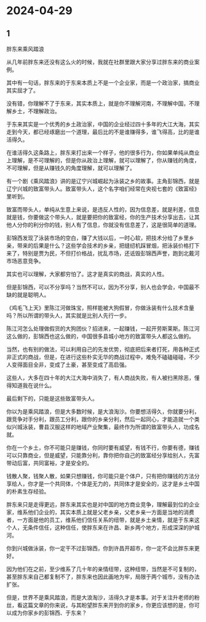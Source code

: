 # 2024-04-29

## 1


胖东来乘风踏浪

从几年前胖东来还没有这么火的时候，我就在社群里跟大家分享过胖东来的商业案例。

其中有一句话，胖东来的于东来本质上不是一个企业家，而是一个政治家，搞商业其实屈才了。

没有错，你理解不了于东来，其实本质上，就是你不理解河南，不理解中国，不理解乡土，不理解政治。

于东来其实是一个优秀的乡土政治家，中国的企业经过四十多年的大江大海，其实走到今天，都已经琢磨出一个道理，最后比的不是谁赚得多，谁飞得高，比的是谁活得久。

在谁活得久这条路上，胖东来打出来一个样子，他的很多行为，你如果单纯从商业上理解，是不可理解的，但是你从政治上理解，就可以理解了，你从赚钱的角度，不可理解，但是从赚钱久的角度理解，就可以理解了。

有一个剧《乘风踏浪》讲的是辽宁兴城崛起为泳装之乡的故事。主角彭锦西，就是辽宁兴城的致富带头人。致富带头人，这个名字咱们经常在央视七套的《致富经》里听到。

致富而带头人，单纯从生意上来说，是违反人性的，因为信息差，就是利差，信息就是钱，你要做这个带头人，就是要把你的致富经，你的生产技术分享出去，让其他人分你的利分你的钱，别人有了信息，你就没有信息差了，这是很简单的道理。

彭锦西发现了泳装市场的空白，赚了大钱以后，一时心软，把技术分给了乡里乡亲，带来的后果是什么？这些学会技术的乡亲，把缝纫机踩冒烟，把泳装价格打下来了，特别是贾为民，不但打价格战，扰乱市场，还诋毁彭锦西声誉，跑到北戴河市场恶意竞争。

其实也可以理解，大家都穷怕了。这才是真实的商战，真实的人性。

但是彭锦西，可以不分享吗？当然不可以，因为不分享，别人也会学会，中国最不缺的就是聪明人。

《鸡毛飞上天》里陈江河做珠宝，照样能被大狗假冒，你做泳装有什么技术含量吗？所以所谓的带头人，其实就是比别人先行一步。

陈江河怎么处理做假货的大狗团伙？招进来，一起赚钱，一起开劳斯莱斯。陈江河这么做的，彭锦西也这么做的，中国很多县城小地方的致富带头人都这么做的。

当然，也有别的做法，可以利用自己的先发优势，彻底把后来者打死，用各种正式非正式的商战，但是，在进行这些朴实无华的商战过程中，难免不磕磕碰碰，不少人变得面目全非，变成了土豪，甚至变成了高启强。

这些人，大多在四十年的大江大海中消失了，有人商战失败，有人被扫黑除恶，懂得知道我在说什么。

最后剩下的，只能是这些致富带头人。

你以为是乘风踏浪，但是大多数时候，是大浪淘沙。你要想活得久，你就要分利，跟竞争对手分利，跟员工分利，跟你的乡亲分利，然后一起同心，才能造就一个类似兴城泳装，曹县汉服这样的地域产业聚集，最终作为所谓的致富带头人，功成名就。

你在一个乡土，你不可能只是赚钱，你同时要有威望，有钱不行，你要有德，赚钱可以只靠商业，但是威望，只能靠分利，靠你把你自己的致富经分享给别人，先富带动后富，共同富裕，才是安全的。

钱散人聚，钱聚人散，如果只想赚钱，你可能只是个体户，只有把你赚钱的方法分享给人，你才是一个共同体，个体是无力的，共同体才是安全的，这才是乡土中国的朴素生存经验。

胖东来只是走得更远，胖东来其实也是对中国的地方商业竞争，理解最到位的企业家，维系他们企业的，其实本质上就是父老乡亲，父老乡亲一方面是当地的消费者，一方面是他的员工，维系他们信任关系的纽带，就是乡土亲情，就是于东来这个人，无条件信任，这种信任，使胖东来在许昌、新乡两个地方，形成深深的护城河。

你到兴城做泳装，你一定干不过彭锦西，你到许昌开超市，你一定不会比胖东来更好。

因为他们在之前，至少维系了几十年的亲情纽带，这种纽带，当然是不可复制的，甚至胖东来自己都复制不了，胖东来也因此画地为牢，局限于两个城市，没有办法扩张。

但是，世界不是乘风踏浪，而是大浪淘沙，活得久才是本事。对于关注升老师的粉丝，看这篇文章的你来说，与其盼望胖东来开到你的家乡，你更应该想的是，你可以成为你家乡的彭锦西、于东来？






